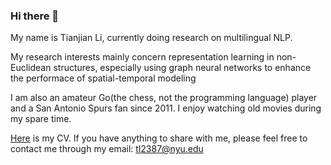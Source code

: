 ### Hi there 👋 
My name is Tianjian Li, currently doing research on multilingual NLP.
  
My research interests mainly concern representation learning in non-Euclidean structures, 
especially using graph neural networks to enhance the performace of spatial-temporal modeling

I am also an amateur Go(the chess, not the programming language) player and a San Antonio Spurs fan since 2011. I enjoy watching old movies during my spare time. 

[Here](https://github.com/truthbutcher/studymaterials/blob/main/CV_Tianjian_2022_Homepage.pdf) is my CV. If you have anything to share with me, please feel free to contact me through my email: tl2387@nyu.edu


